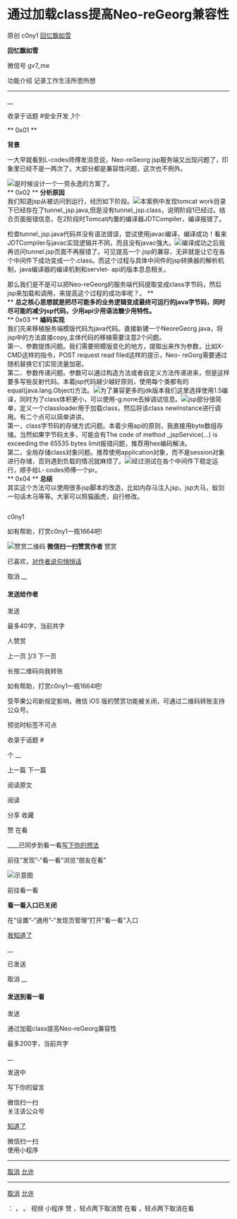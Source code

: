 #  通过加载class提高Neo-reGeorg兼容性

原创 c0ny1 [ 回忆飘如雪 ](javascript:void\(0\);)

**回忆飘如雪** ![]()

微信号 gv7_me

功能介绍 记录工作生活所思所想

____

__

收录于话题 #安全开发 ,1个

**  0x01 **

 **背景**

  

一大早就看到L-codes师傅发消息说，Neo-reGeorg jsp服务端又出现问题了，印象里已经不是一两次了。大部分都是兼容性问题，这次也不例外。

![](https://raw.githubusercontent.com/tuchuang9/tc1/refs/heads/main/public/20210906120658.png)是时候设计一个一劳永逸的方案了。  
 **  0x02 ** **分析原因**  
我们知道jsp从被访问到运行，经历如下阶段。![](https://raw.githubusercontent.com/tuchuang9/tc1/refs/heads/main/public/20210906120703.png)本案例中发现tomcat
work目录下已经存在了tunnel_jsp.java,但是没有tunnel_jsp.class，说明阶段1已经过。结合页面报错信息，在2阶段时Tomcat内置的编译器JDTCompiler，编译报错了。  
  
检查tunnel_jsp.java代码并没有语法错误，尝试使用javac编译，编译成功！看来JDTCompiler与javac实现逻辑并不同，而且没有javac强大。![](https://raw.githubusercontent.com/tuchuang9/tc1/refs/heads/main/public/20210906120705.png)编译成功之后我再访问tunnel.jsp页面不再报错了。可见提高一个.jsp的兼容，无非就是让它在各个中间件下成功变成一个.class。而这个过程与具体中间件的jsp转换器的解析机制，java编译器的编译机制和servlet-
api的版本息息相关。  
  
那么我们是不是可以把Neo-reGeorg的服务端代码提取变成class字节码，然后jsp来加载和调用，来提高这个过程的成功率呢？。 **  
** **总之核心思想就是把尽可能多的业务逻辑变成最终可运行的java字节码，同时尽可能的减少jsp代码，少用api少用语法糖少用特性。**  
 **  0x03 ** **编码实现**  
我们先来移植服务端模版代码为java代码。直接新建一个NeoreGeorg.java，将jsp中的方法直接copy,主体代码的移植需要注意2个问题。  
第一、参数提炼问题。我们需要把模版变化的地方，提取出来作为参数，比如X-CMD这样的指令，POST request read filed这样的提示，Neo-
reGorg需要通过随机替换它们实现流量加密。  
第二、参数传递问题。参数可以通过构造方法或者自定义方法传递进来，但是这样要多写些反射代码。本着jsp代码越少越好原则，使用每个类都有的equal(java.lang.Object)方法。![](https://raw.githubusercontent.com/tuchuang9/tc1/refs/heads/main/public/20210906120707.png)为了兼容更多的jdk版本我们这里选择使用1.5编译，同时为了class体积更小，可以使用-g:none去掉调试信息。![](https://raw.githubusercontent.com/tuchuang9/tc1/refs/heads/main/public/20210906120710.png)jsp部分很简单，定义一个classloader用于加载class，然后将该class
newInstance进行调用。有二个点可以简单讲讲。  
第一，class字节码的存储方式问题。本着少用api的原则，我直接用byte数组存储。当然如果字节码太多，可能会有The code of method
_jspService(...) is exceeding the 65535 bytes limit报错问题，推荐用hex编码解决。  
第二，全局存储class对象问题。推荐使用application对象，而不是session对象进行存储，否则遇到负载的情况就麻烦了。![](https://raw.githubusercontent.com/tuchuang9/tc1/refs/heads/main/public/20210906120712.png)经过测试在各个中间件下稳定运行，顺手给L-
codes师傅一个pr。  
 **  0x04 ** **总结**  
其实这个方法可以使用很多jsp脚本的改造，比如内存马注入jsp，jsp大马，蚁剑一句话木马等等。大家可以照猫画虎，自行修改。  

![]()

c0ny1

如有帮助，打赏c0ny1一瓶1664吧!

![赞赏二维码]() **微信扫一扫赞赏作者** 赞赏

已喜欢，[对作者说句悄悄话](javascript:;)

取消 __

#### 发送给作者

发送

最多40字，当前共字

[](javascript:;) 人赞赏

上一页 [1](javascript:;)/3 下一页

长按二维码向我转账

如有帮助，打赏c0ny1一瓶1664吧!

受苹果公司新规定影响，微信 iOS 版的赞赏功能被关闭，可通过二维码转账支持公众号。

预览时标签不可点

收录于话题 #

个 __

上一篇 下一篇

阅读原文

阅读

分享 收藏

赞 在看

____已同步到看一看[写下你的想法](javascript:;)

前往“发现”-“看一看”浏览“朋友在看”

![示意图](//res.wx.qq.com/mmbizwap/zh_CN/htmledition/images/pic/appmsg/pic_like_comment55871f.png)

前往看一看

**看一看入口已关闭**

在“设置”-“通用”-“发现页管理”打开“看一看”入口

[我知道了](javascript:;)

__

已发送

取消 __

####  发送到看一看

发送

通过加载class提高Neo-reGeorg兼容性

最多200字，当前共字

__

发送中

写下你的留言

微信扫一扫  
关注该公众号

[知道了](javascript:;)

微信扫一扫  
使用小程序

****

[取消](javascript:void\(0\);) [允许](javascript:void\(0\);)

****

[取消](javascript:void\(0\);) [允许](javascript:void\(0\);)

： ， 。 视频 小程序 赞 ，轻点两下取消赞 在看 ，轻点两下取消在看

